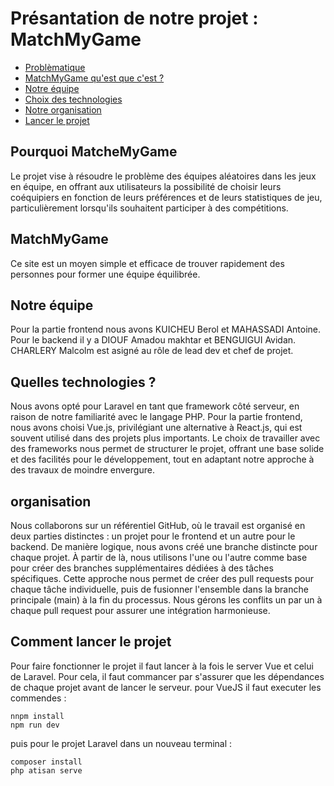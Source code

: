 # Présantation de notre projet : MatchMyGame

- [Problèmatique](#pourquoi-matchemygame)
- [MatchMyGame qu'est que c'est ?](#matchmygame)
- [Notre équipe](#notre-équipe)
- [Choix des technologies](#quelles-technologies)
- [Notre organisation](#organisation)
- [Lancer le projet](#comment-lancer-le-projet)

## Pourquoi MatcheMyGame
Le projet vise à résoudre le problème des équipes aléatoires dans les jeux en équipe, en offrant aux utilisateurs la possibilité de choisir leurs coéquipiers en fonction de leurs préférences et de leurs statistiques de jeu, particulièrement lorsqu'ils souhaitent participer à des compétitions.

## MatchMyGame
Ce site est un moyen simple et efficace de trouver rapidement des personnes pour former une équipe équilibrée.
## Notre équipe
Pour la partie frontend nous avons KUICHEU Berol et MAHASSADI Antoine.
Pour le backend il y a DIOUF Amadou makhtar et BENGUIGUI Avidan.
CHARLERY Malcolm est asigné au rôle de lead dev et chef de projet.

## Quelles technologies ?
Nous avons opté pour Laravel en tant que framework côté serveur, en raison de notre familiarité avec le langage PHP. Pour la partie frontend, nous avons choisi Vue.js, privilégiant une alternative à React.js, qui est souvent utilisé dans des projets plus importants. Le choix de travailler avec des frameworks nous permet de structurer le projet, offrant une base solide et des facilités pour le développement, tout en adaptant notre approche à des travaux de moindre envergure.

## organisation
Nous collaborons sur un référentiel GitHub, où le travail est organisé en deux parties distinctes : un projet pour le frontend et un autre pour le backend. De manière logique, nous avons créé une branche distincte pour chaque projet. À partir de là, nous utilisons l'une ou l'autre comme base pour créer des branches supplémentaires dédiées à des tâches spécifiques. Cette approche nous permet de créer des pull requests pour chaque tâche individuelle, puis de fusionner l'ensemble dans la branche principale (main) à la fin du processus. Nous gérons les conflits un par un à chaque pull request pour assurer une intégration harmonieuse.

## Comment lancer le projet
Pour faire fonctionner le projet il faut lancer à la fois le server Vue et celui de Laravel. Pour cela, il faut commancer par s'assurer que les dépendances de chaque projet avant de lancer le serveur. pour VueJS il faut executer les commendes :

    nnpm install
    npm run dev

puis pour le projet Laravel dans un nouveau terminal : 

    composer install
    php atisan serve